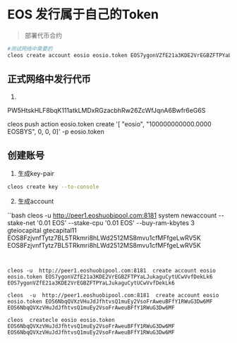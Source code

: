 # EOS 发行属于自己的Token

>  部署代币合约

```bash
#测试网络中需要的
cleos create account eosio eosio.token EOS7ygonVZfE21a3KDE2VrEGBZFTPYaLJukaguCytUCwVvfDekLk6 EOS7ygonVZfE21a3KDE2VrEGBZFTPYaLJukaguCytUCwVvfDekLk6
```

## 正式网络中发行代币

1. 
PW5HtskHLF8bqK111atkLMDxRGzacbhRw26ZcWfJqnA6Bwfr6eG6S


cleos push action eosio.token create '[ "eosio", "100000000000.0000 EOSBYS", 0, 0, 0]' -p eosio.token

## 创建账号

1. 生成key-pair

```bash
cleos create key --to-console
```
2.  生成account

``bash
cleos -u  http://peer1.eoshuobipool.com:8181 system newaccount --stake-net '0.01 EOS' --stake-cpu '0.01 EOS' --buy-ram-kbytes 3 gteiocapital  gtecapital11 EOS8FzjvnfTytz7BL5TRkmri8hLWd2512MS8mvu1cfMFfgeLwRV5K EOS8FzjvnfTytz7BL5TRkmri8hLWd2512MS8mvu1cfMFfgeLwRV5K
```


cleos -u  http://peer1.eoshuobipool.com:8181  create account eosio eosio.token EOS7ygonVZfE21a3KDE2VrEGBZFTPYaLJukaguCytUCwVvfDekLk6 EOS7ygonVZfE21a3KDE2VrEGBZFTPYaLJukaguCytUCwVvfDekLk6

cleos  -u  http://peer1.eoshuobipool.com:8181  create account eosio eosio.token EOS6NbqQVXzVHuJdJfhtvsQ1muEy2VsoFrAweuBFfY1RWuG3Dw6MF EOS6NbqQVXzVHuJdJfhtvsQ1muEy2VsoFrAweuBFfY1RWuG3Dw6MF

cleos  createcle eosio eosio.token EOS6NbqQVXzVHuJdJfhtvsQ1muEy2VsoFrAweuBFfY1RWuG3Dw6MF EOS6NbqQVXzVHuJdJfhtvsQ1muEy2VsoFrAweuBFfY1RWuG3Dw6MF

